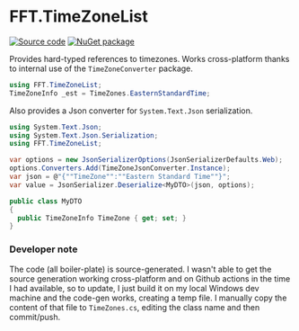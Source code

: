 # FFT.TimeZoneList

[![Source code](https://img.shields.io/static/v1?style=flat&label=&message=Source%20Code&logo=read-the-docs&color=informational)](https://github.com/FastFinTech/FFT.TimeZoneList)
[![NuGet
package](https://img.shields.io/nuget/v/FFT.TimeZoneList.svg)](https://nuget.org/packages/FFT.TimeZoneList)

Provides hard-typed references to timezones. Works cross-platform thanks to internal use of the `TimeZoneConverter` package.

```csharp
using FFT.TimeZoneList;
TimeZoneInfo _est = TimeZones.EasternStandardTime;
```

Also provides a Json converter for `System.Text.Json` serialization.

```csharp
using System.Text.Json;
using System.Text.Json.Serialization;
using FFT.TimeZoneList;

var options = new JsonSerializerOptions(JsonSerializerDefaults.Web);
options.Converters.Add(TimeZoneJsonConverter.Instance);
var json = @"{""TimeZone"":""Eastern Standard Time""}";
var value = JsonSerializer.Deserialize<MyDTO>(json, options);

public class MyDTO
{
  public TimeZoneInfo TimeZone { get; set; }
}
```

### Developer note

The code (all boiler-plate) is source-generated. I wasn't able to get the source generation working cross-platform and on Github actions in the time I had available, so to update, I just build it on my local Windows dev machine and the code-gen works, creating a temp file. I manually copy the content of that file to `TimeZones.cs`, editing the class name and then commit/push.